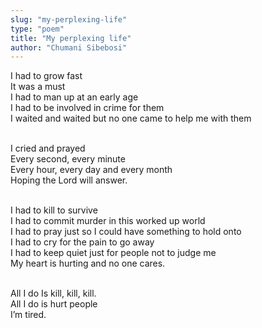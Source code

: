 ```yaml
---
slug: "my-perplexing-life"
type: "poem"
title: "My perplexing life"
author: "Chumani Sibebosi"
---
```


I had to grow fast <br>
It was a must <br>
I had to man up at an early age <br>
I had to be involved in crime for them <br>
I waited and waited but no one came to help me with them <br><br>

I cried and prayed <br>
Every second, every minute <br>
Every hour, every day and every month <br>
Hoping the Lord will answer. <br><br>

I had to kill to survive <br>
I had to commit murder in this worked up world <br>
I had to pray just so I could have something to hold onto <br>
I had to cry for the pain to go away <br>
I had to keep quiet just for people not to judge me <br>
My heart is hurting and no one cares. <br><br>

All I do Is kill, kill, kill. <br>
All I do is hurt people <br>
I’m tired.
